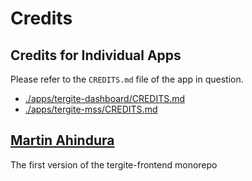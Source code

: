 # Credits

## Credits for Individual Apps

Please refer to the `CREDITS.md` file of the app in question.

- [./apps/tergite-dashboard/CREDITS.md](./apps/tergite-dashboard/CREDITS.md)
- [./apps/tergite-mss/CREDITS.md](./apps/tergite-mss/CREDITS.md)

## [Martin Ahindura](https://github.com/ch-ahindura)

The first version of the tergite-frontend monorepo
